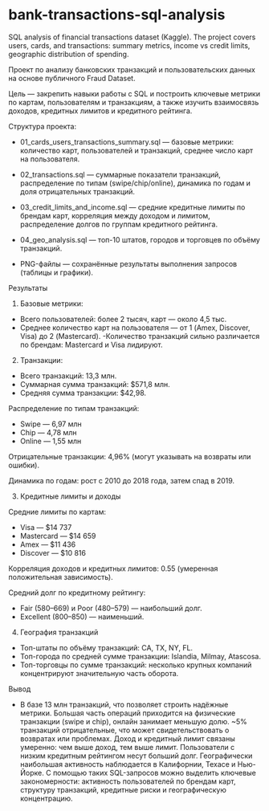 # bank-transactions-sql-analysis
SQL analysis of financial transactions dataset (Kaggle). The project covers users, cards, and transactions: summary metrics, income vs credit limits, geographic distribution of spending.


Проект по анализу банковских транзакций и пользовательских данных на основе публичного Fraud Dataset.

Цель — закрепить навыки работы с SQL и построить ключевые метрики по картам, пользователям и транзакциям, а также изучить взаимосвязь доходов, кредитных лимитов и кредитного рейтинга.

Структура проекта:

- 01_cards_users_transactions_summary.sql — базовые метрики: количество карт, пользователей и транзакций, среднее число карт на пользователя.

- 02_transactions.sql — суммарные показатели транзакций, распределение по типам (swipe/chip/online), динамика по годам и доля отрицательных транзакций.

- 03_credit_limits_and_income.sql — средние кредитные лимиты по брендам карт, корреляция между доходом и лимитом, распределение долгов по группам кредитного рейтинга.

- 04_geo_analysis.sql — топ-10 штатов, городов и торговцев по объёму транзакций.

- PNG-файлы — сохранённые результаты выполнения запросов (таблицы и графики).

Результаты
1. Базовые метрики:
- Всего пользователей: более 2 тысяч, карт — около 4,5 тыс.
- Среднее количество карт на пользователя — от 1 (Amex, Discover, Visa) до 2 (Mastercard).
-Количество транзакций сильно различается по брендам: Mastercard и Visa лидируют.

2. Транзакции:
- Всего транзакций: 13,3 млн.
- Суммарная сумма транзакций: $571,8 млн.
- Средняя сумма транзакции: $42,98.

Распределение по типам транзакций:
- Swipe — 6,97 млн
- Chip — 4,78 млн
- Online — 1,55 млн


Отрицательные транзакции: 4,96% (могут указывать на возвраты или ошибки).



Динамика по годам: рост с 2010 до 2018 года, затем спад в 2019.


3. Кредитные лимиты и доходы

Средние лимиты по картам:
- Visa — $14 737
- Mastercard — $14 659
- Amex — $11 436
- Discover — $10 816

Корреляция доходов и кредитных лимитов: 0.55 (умеренная положительная зависимость).

Средний долг по кредитному рейтингу:
- Fair (580–669) и Poor (480–579) — наибольший долг.
- Excellent (800–850) — наименьший.

4. География транзакций
- Топ-штаты по объёму транзакций: CA, TX, NY, FL.
- Топ-города по средней сумме транзакции: Islandia, Milmay, Atascosa.
- Топ-торговцы по сумме транзакций: несколько крупных компаний концентрируют значительную часть оборота.

Вывод

- В базе 13 млн транзакций, что позволяет строить надёжные метрики. Большая часть операций приходится на физические транзакции (swipe и chip), онлайн занимает меньшую долю. ~5% транзакций отрицательные, что может свидетельствовать о возвратах или проблемах. Доход и кредитный лимит связаны умеренно: чем выше доход, тем выше лимит. Пользователи с низким кредитным рейтингом несут больший долг. Географически наибольшая активность наблюдается в Калифорнии, Техасе и Нью-Йорке. С помощью таких SQL-запросов можно выделить ключевые закономерности: активность пользователей по брендам карт, структуру транзакций, кредитные риски и географическую концентрацию.
